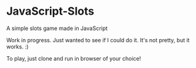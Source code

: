 # JavaScript-Slots
 A simple slots game made in JavaScript

 Work in progress. Just wanted to see if I could do it. It's not pretty, but it
 works. :)

 To play, just clone and run in browser of your choice!
